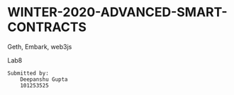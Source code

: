 # WINTER-2020-ADVANCED-SMART-CONTRACTS
Geth, Embark, web3js

Lab8

```
Submitted by: 
    Deepanshu Gupta
    101253525
```
